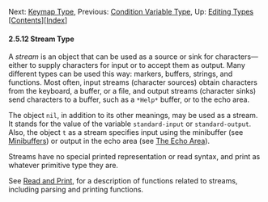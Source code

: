 

Next: [Keymap Type](Keymap-Type.html), Previous: [Condition Variable Type](Condition-Variable-Type.html), Up: [Editing Types](Editing-Types.html)   \[[Contents](index.html#SEC_Contents "Table of contents")]\[[Index](Index.html "Index")]

#### 2.5.12 Stream Type

A *stream* is an object that can be used as a source or sink for characters—either to supply characters for input or to accept them as output. Many different types can be used this way: markers, buffers, strings, and functions. Most often, input streams (character sources) obtain characters from the keyboard, a buffer, or a file, and output streams (character sinks) send characters to a buffer, such as a `*Help*` buffer, or to the echo area.

The object `nil`, in addition to its other meanings, may be used as a stream. It stands for the value of the variable `standard-input` or `standard-output`. Also, the object `t` as a stream specifies input using the minibuffer (see [Minibuffers](Minibuffers.html)) or output in the echo area (see [The Echo Area](The-Echo-Area.html)).

Streams have no special printed representation or read syntax, and print as whatever primitive type they are.

See [Read and Print](Read-and-Print.html), for a description of functions related to streams, including parsing and printing functions.
